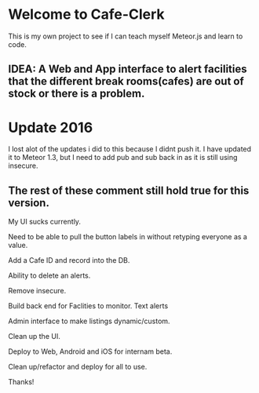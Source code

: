 Welcome to Cafe-Clerk
======

This is my own project to see if I can teach myself Meteor.js and learn to code.

IDEA: A Web and App interface to alert facilities that the different break rooms(cafes) are out of stock or there is a problem.
---

Update 2016
=======
I lost alot of the updates i did to this because I didnt push it.  I have updated it to Meteor 1.3, but I need to add pub and sub back in as it is still using insecure.

The rest of these comment still hold true for this version.
---

My UI sucks currently.

Need to be able to pull the button labels in without retyping everyone as a value.

Add a Cafe ID and record into the DB.

Ability to delete an alerts.

Remove insecure.

Build back end for Faclities to monitor.
    Text alerts

Admin interface to make listings dynamic/custom.

Clean up the UI.

Deploy to Web, Android and iOS for internam beta.

Clean up/refactor and deploy for all to use.

Thanks!
